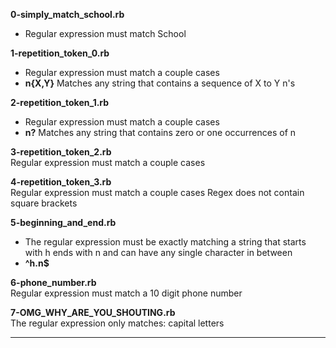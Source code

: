 **0-simply_match_school.rb**<br>
* Regular expression must match School

**1-repetition_token_0.rb**<br>
* Regular expression must match a couple cases
* **n{X,Y}**	Matches any string that contains a sequence of X to Y n's

**2-repetition_token_1.rb**<br>
* Regular expression must match a couple cases
* **n?**	Matches any string that contains zero or one occurrences of n

**3-repetition_token_2.rb**<br>
Regular expression must match a couple cases
 

**4-repetition_token_3.rb**<br>
Regular expression must match a couple cases
Regex does not contain square brackets

**5-beginning_and_end.rb**<br>
* The regular expression must be exactly matching a string that starts with h ends with n and can have any single character in between
* **^h.n$**

**6-phone_number.rb**<br>
Regular expression must match a 10 digit phone number

**7-OMG_WHY_ARE_YOU_SHOUTING.rb**<br>
The regular expression only matches: capital letters

 ****
